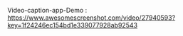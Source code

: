 
Video-caption-app-Demo : https://www.awesomescreenshot.com/video/27940593?key=1f24246ec154bd1e339077928ab92543
